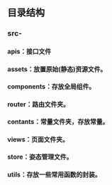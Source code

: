 ## 目录结构 

### src-

#### apis：接口文件

#### assets：放置原始(静态)资源文件。

#### components：存放全局组件。

#### router：路由文件夹。

#### contants：常量文件夹，存放常量。

#### views：页面文件夹。

#### store：姿态管理文件。

#### utils：存放一些常用函数的封装。